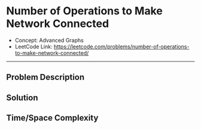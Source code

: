 # Number of Operations to Make Network Connected

- Concept: Advanced Graphs
- LeetCode Link: https://leetcode.com/problems/number-of-operations-to-make-network-connected/

---

## Problem Description

## Solution

## Time/Space Complexity

